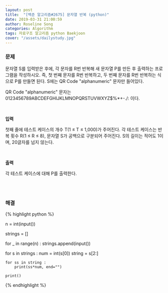 ```yaml
---
layout: post
title:  "[백준 알고리즘#2675] 문자열 반복 (python)"
date: 2019-03-31 21:00:59
author: Roseline Song
categories: Algorithm
tags: 자료구조 알고리즘 python Baekjoon
cover: "/assets/dailystudy.jpg"
---
```



### 문제

문자열 S를 입력받은 후에, 각 문자를 R번 반복해 새 문자열 P를 만든 후 출력하는 프로그램을 작성하시오. 즉, 첫 번째 문자를 R번 반복하고, 두 번째 문자를 R번 반복하는 식으로 P를 만들면 된다. S에는 QR Code "alphanumeric" 문자만 들어있다.

QR Code "alphanumeric" 문자는 0123456789ABCDEFGHIJKLMNOPQRSTUVWXYZ\$%*+-./: 이다.

<br>

**입력**

첫째 줄에 테스트 케이스의 개수 T(1 ≤ T ≤ 1,000)가 주어진다. 각 테스트 케이스는 반복 횟수 R(1 ≤ R ≤ 8), 문자열 S가 공백으로 구분되어 주어진다. S의 길이는 적어도 1이며, 20글자를 넘지 않는다. 

<br>

**출력**

각 테스트 케이스에 대해 P를 출력한다.

<br>
<br>

### 해결

{% highlight python %}

n = int(input())

strings = []

for _ in range(n) : 
    strings.append(input())
    
for s in strings :
    num = int(s[0])
    string = s[2:]
    
    for ss in string : 
        print(ss*num, end="")
    
    print()

{% endhighlight %}

<br>
<br>
